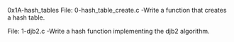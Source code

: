 0x1A-hash_tables
File: 0-hash_table_create.c -Write a function that creates a hash table.


File: 1-djb2.c -Write a hash function implementing the djb2 algorithm.

